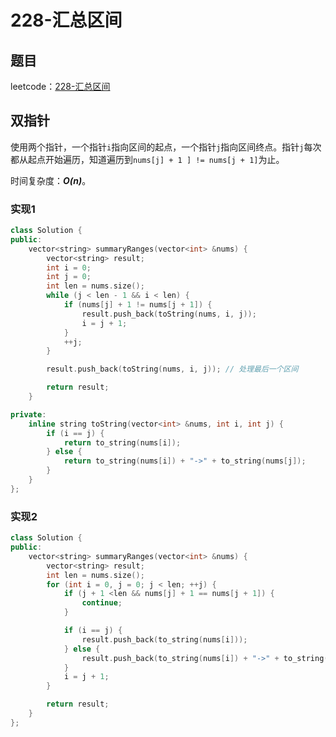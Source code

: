 # 228-汇总区间

## 题目

leetcode：[228-汇总区间](https://leetcode-cn.com/problems/summary-ranges/)

## 双指针

使用两个指针，一个指针`i`指向区间的起点，一个指针`j`指向区间终点。指针`j`每次都从起点开始遍历，知道遍历到`nums[j] + 1 ] != nums[j + 1]`为止。

时间复杂度：***O(n)***。 

### 实现1

```c++
class Solution {
public:
    vector<string> summaryRanges(vector<int> &nums) {
        vector<string> result;
        int i = 0;
        int j = 0;
        int len = nums.size();
        while (j < len - 1 && i < len) {
            if (nums[j] + 1 != nums[j + 1]) {
                result.push_back(toString(nums, i, j));
                i = j + 1;
            }
            ++j;
        }

        result.push_back(toString(nums, i, j)); // 处理最后一个区间

        return result;
    }

private:
    inline string toString(vector<int> &nums, int i, int j) {
        if (i == j) {
            return to_string(nums[i]);
        } else {
            return to_string(nums[i]) + "->" + to_string(nums[j]);
        }
    }
};
```

### 实现2

```c++
class Solution {
public:
    vector<string> summaryRanges(vector<int> &nums) {
        vector<string> result;
        int len = nums.size();
        for (int i = 0, j = 0; j < len; ++j) {
            if (j + 1 <len && nums[j] + 1 == nums[j + 1]) {
                continue;
            }

            if (i == j) {
                result.push_back(to_string(nums[i]));
            } else {
                result.push_back(to_string(nums[i]) + "->" + to_string(nums[j]));
            }
            i = j + 1;
        }

        return result;
    }
};
```

